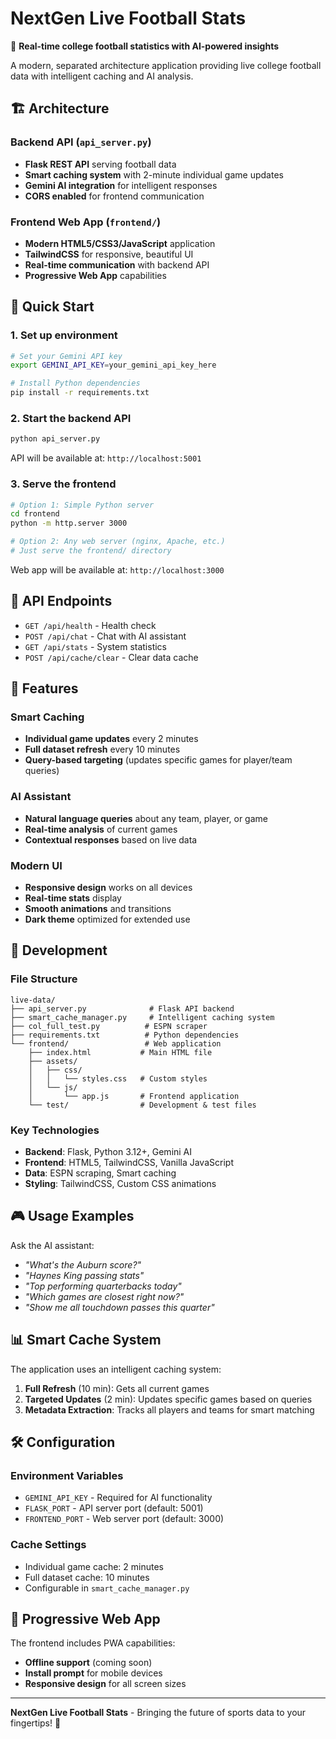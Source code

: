 # NextGen Live Football Stats

🏈 **Real-time college football statistics with AI-powered insights**

A modern, separated architecture application providing live college football data with intelligent caching and AI analysis.

## 🏗️ Architecture

### Backend API (`api_server.py`)
- **Flask REST API** serving football data
- **Smart caching system** with 2-minute individual game updates
- **Gemini AI integration** for intelligent responses
- **CORS enabled** for frontend communication

### Frontend Web App (`frontend/`)
- **Modern HTML5/CSS3/JavaScript** application
- **TailwindCSS** for responsive, beautiful UI
- **Real-time communication** with backend API
- **Progressive Web App** capabilities

## 🚀 Quick Start

### 1. Set up environment
```bash
# Set your Gemini API key
export GEMINI_API_KEY=your_gemini_api_key_here

# Install Python dependencies
pip install -r requirements.txt
```

### 2. Start the backend API
```bash
python api_server.py
```
API will be available at: `http://localhost:5001`

### 3. Serve the frontend
```bash
# Option 1: Simple Python server
cd frontend
python -m http.server 3000

# Option 2: Any web server (nginx, Apache, etc.)
# Just serve the frontend/ directory
```
Web app will be available at: `http://localhost:3000`

## 📡 API Endpoints

- `GET /api/health` - Health check
- `POST /api/chat` - Chat with AI assistant
- `GET /api/stats` - System statistics  
- `POST /api/cache/clear` - Clear data cache

## 🎯 Features

### Smart Caching
- **Individual game updates** every 2 minutes
- **Full dataset refresh** every 10 minutes
- **Query-based targeting** (updates specific games for player/team queries)

### AI Assistant
- **Natural language queries** about any team, player, or game
- **Real-time analysis** of current games
- **Contextual responses** based on live data

### Modern UI
- **Responsive design** works on all devices
- **Real-time stats** display
- **Smooth animations** and transitions
- **Dark theme** optimized for extended use

## 🔧 Development

### File Structure
```
live-data/
├── api_server.py              # Flask API backend
├── smart_cache_manager.py     # Intelligent caching system
├── col_full_test.py          # ESPN scraper
├── requirements.txt          # Python dependencies
└── frontend/                 # Web application
    ├── index.html           # Main HTML file
    ├── assets/
    │   ├── css/
    │   │   └── styles.css   # Custom styles
    │   └── js/
    │       └── app.js       # Frontend application
    └── test/                # Development & test files
```

### Key Technologies
- **Backend**: Flask, Python 3.12+, Gemini AI
- **Frontend**: HTML5, TailwindCSS, Vanilla JavaScript
- **Data**: ESPN scraping, Smart caching
- **Styling**: TailwindCSS, Custom CSS animations

## 🎮 Usage Examples

Ask the AI assistant:
- *"What's the Auburn score?"*
- *"Haynes King passing stats"*
- *"Top performing quarterbacks today"*
- *"Which games are closest right now?"*
- *"Show me all touchdown passes this quarter"*

## 📊 Smart Cache System

The application uses an intelligent caching system:

1. **Full Refresh** (10 min): Gets all current games
2. **Targeted Updates** (2 min): Updates specific games based on queries
3. **Metadata Extraction**: Tracks all players and teams for smart matching

## 🛠️ Configuration

### Environment Variables
- `GEMINI_API_KEY` - Required for AI functionality
- `FLASK_PORT` - API server port (default: 5001)
- `FRONTEND_PORT` - Web server port (default: 3000)

### Cache Settings
- Individual game cache: 2 minutes
- Full dataset cache: 10 minutes
- Configurable in `smart_cache_manager.py`

## 📱 Progressive Web App

The frontend includes PWA capabilities:
- **Offline support** (coming soon)
- **Install prompt** for mobile devices
- **Responsive design** for all screen sizes

---

**NextGen Live Football Stats** - Bringing the future of sports data to your fingertips! 🚀
